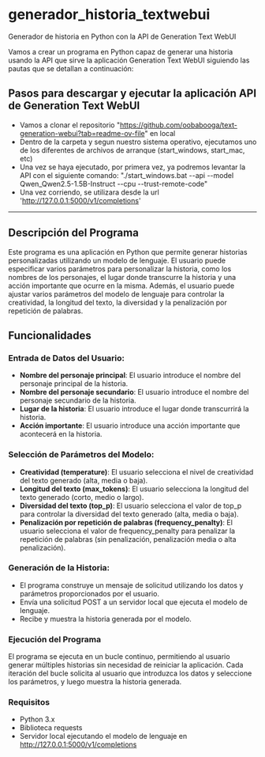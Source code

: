 # generador_historia_textwebui
Generador de historia en Python con la API de Generation Text WebUI

Vamos a crear un programa en Python capaz de generar una historia usando la API que sirve la
aplicación Generation Text WebUI siguiendo las pautas que se detallan a continuación:

## Pasos para descargar y ejecutar la aplicación API de Generation Text WebUI

- Vamos a clonar el repositorio "https://github.com/oobabooga/text-generation-webui?tab=readme-ov-file" en local
- Dentro de la carpeta y segun nuestro sistema operativo, ejecutamos uno de los diferentes de archivos de arranque (start_windows, start_mac, etc)
- Una vez se haya ejecutado, por primera vez, ya podremos levantar la API con el siguiente comando: "./start_windows.bat --api --model Qwen_Qwen2.5-1.5B-Instruct --cpu --trust-remote-code"
- Una vez corriendo, se utilizara desde la url 'http://127.0.0.1:5000/v1/completions'

<hr></hr>

## Descripción del Programa
Este programa es una aplicación en Python que permite generar historias personalizadas utilizando un modelo de lenguaje. El usuario puede especificar varios parámetros para personalizar la historia, como los nombres de los personajes, el lugar donde transcurre la historia y una acción importante que ocurre en la misma. Además, el usuario puede ajustar varios parámetros del modelo de lenguaje para controlar la creatividad, la longitud del texto, la diversidad y la penalización por repetición de palabras.  

## Funcionalidades

### Entrada de Datos del Usuario:  
- **Nombre del personaje principal**: El usuario introduce el nombre del personaje principal de la historia.
- **Nombre del personaje secundario**: El usuario introduce el nombre del personaje secundario de la historia.
- **Lugar de la historia**: El usuario introduce el lugar donde transcurrirá la historia.
- **Acción importante**: El usuario introduce una acción importante que acontecerá en la historia.
  
### Selección de Parámetros del Modelo:  
- **Creatividad (temperature)**: El usuario selecciona el nivel de creatividad del texto generado (alta, media o baja).
- **Longitud del texto (max_tokens)**: El usuario selecciona la longitud del texto generado (corto, medio o largo).
- **Diversidad del texto (top_p)**: El usuario selecciona el valor de top_p para controlar la diversidad del texto generado (alta, media o baja).
- **Penalización por repetición de palabras (frequency_penalty)**: El usuario selecciona el valor de frequency_penalty para penalizar la repetición de palabras (sin penalización, penalización media o alta penalización).

### Generación de la Historia:  
- El programa construye un mensaje de solicitud utilizando los datos y parámetros proporcionados por el usuario.
- Envía una solicitud POST a un servidor local que ejecuta el modelo de lenguaje.
- Recibe y muestra la historia generada por el modelo.
 
### Ejecución del Programa
El programa se ejecuta en un bucle continuo, permitiendo al usuario generar múltiples historias sin necesidad de reiniciar la aplicación. Cada iteración del bucle solicita al usuario que introduzca los datos y seleccione los parámetros, y luego muestra la historia generada.
### Requisitos
- Python 3.x
- Biblioteca requests
- Servidor local ejecutando el modelo de lenguaje en http://127.0.0.1:5000/v1/completions
